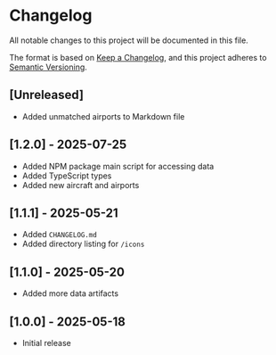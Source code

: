 # Changelog

All notable changes to this project will be documented in this file.

The format is based on [Keep a Changelog](https://keepachangelog.com/en/1.1.0/),
and this project adheres to [Semantic Versioning](https://semver.org/spec/v2.0.0.html).

## [Unreleased]

- Added unmatched airports to Markdown file

## [1.2.0] - 2025-07-25

- Added NPM package main script for accessing data
- Added TypeScript types
- Added new aircraft and airports

## [1.1.1] - 2025-05-21

- Added `CHANGELOG.md`
- Added directory listing for `/icons`

## [1.1.0] - 2025-05-20

- Added more data artifacts

## [1.0.0] - 2025-05-18

- Initial release